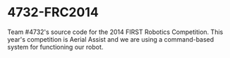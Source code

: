 4732-FRC2014
============

Team #4732's source code for the 2014 FIRST Robotics Competition. This year's competition is Aerial Assist and we are using a command-based system for functioning our robot.
